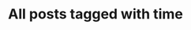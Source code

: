---
layout: tag
title: "All posts tagged with time"
permalink: /weblog/tags/time/
taxonomy: time
---